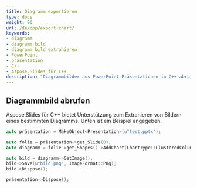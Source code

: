 ```yaml
---
title: Diagramm exportieren
type: docs
weight: 90
url: /de/cpp/export-chart/
keywords:
- diagramm
- diagramm bild
- diagramm bild extrahieren
- PowerPoint
- präsentation
- C++
- Aspose.Slides für C++
description: "Diagrammbilder aus PowerPoint-Präsentationen in C++ abrufen"
---
```


## **Diagrammbild abrufen**
Aspose.Slides für C++ bietet Unterstützung zum Extrahieren von Bildern eines bestimmten Diagramms. Unten ist ein Beispiel angegeben.

```cpp
auto präsentation = MakeObject<Presentation>(u"test.pptx");

auto folie = präsentation->get_Slide(0);
auto diagramm = folie->get_Shapes()->AddChart(ChartType::ClusteredColumn, 0, 0, 500, 500);

auto bild = diagramm->GetImage();
bild->Save(u"bild.png", ImageFormat::Png);
bild->Dispose();

präsentation->Dispose();
```